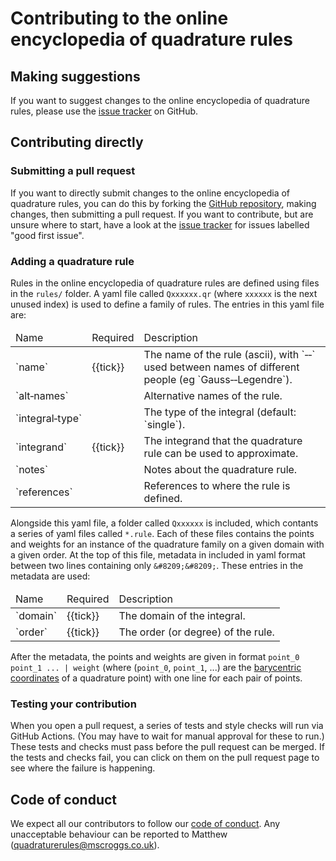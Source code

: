 # Contributing to the online encyclopedia of quadrature rules

## Making suggestions

If you want to suggest changes to the online encyclopedia of quadrature rules, please use the
[issue tracker](https://github.com/quadraturerules/quadraturerules/issues)
on GitHub.

## Contributing directly

### Submitting a pull request
If you want to directly submit changes to the online encyclopedia of quadrature rules, you can do this by forking the [GitHub repository](https://github.com/quadraturerules/quadraturerules),
making changes, then submitting a pull request.
If you want to contribute, but are unsure where to start, have a look at the
[issue tracker](https://github.com/quadraturerules/quadraturerules/labels/good%20first%20issue) for issues labelled "good first issue".

### Adding a quadrature rule
Rules in the online encyclopedia of quadrature rules are defined using files in the `rules/` folder.
A yaml file called `Qxxxxxx.qr` (where `xxxxxx` is the next unused index) is used to define a family of rules.
The entries in this yaml file are:

<table class='bordered align-left'>
<thead>
<tr><td>Name</td><td>Required</td><td>Description</td></tr>
</thead>
<tr><td>`name`</td><td>{{tick}}</td><td>The name of the rule (ascii), with `&#8209;&#8209;` used between names of different people (eg `Gauss&#8209;&#8209;Legendre`).</td></tr>
<tr><td>`alt&#8209;names`</td><td></td><td>Alternative names of the rule.</td></tr>
<tr><td>`integral&#8209;type`</td><td></td><td>The type of the integral (default: `single`).</td></tr>
<tr><td>`integrand`</td><td>{{tick}}</td><td>The integrand that the quadrature rule can be used to approximate.</td></tr>
<tr><td>`notes`</td><td></td><td>Notes about the quadrature rule.</td></tr>
<tr><td>`references`</td><td></td><td>References to where the rule is defined.</td></tr>
</table>

Alongside this yaml file, a folder called `Qxxxxxx` is included, which contants a series of yaml files called `*.rule`. Each of these files
contains the points and weights for an instance of the quadrature family on a given domain with a given order. At the top of this file, metadata
in included in yaml format between two lines containing only `&#8209;&#8209;`. These entries in the metadata are used:

<table class='bordered align-left'>
<thead>
<tr><td>Name</td><td>Required</td><td>Description</td></tr>
</thead>
<tr><td>`domain`</td><td>{{tick}}</td><td>The domain of the integral.</td></tr>
<tr><td>`order`</td><td>{{tick}}</td><td>The order (or degree) of the rule.</td></tr>
</table>

After the metadata, the points and weights are given in format `point_0 point_1 ... | weight`
(where (`point_0`, `point_1`, ...) are the [barycentric coordinates](website/pages/barycentric.md) of a quadrature point)
with one line for each pair of points.

### Testing your contribution
When you open a pull request, a series of tests and style checks will run via GitHub Actions.
(You may have to wait for manual approval for these to run.)
These tests and checks must pass before the pull request can be merged.
If the tests and checks fail, you can click on them on the pull request page to see where the failure is happening.

## Code of conduct
We expect all our contributors to follow our [code of conduct](CODE_OF_CONDUCT.md). Any unacceptable
behaviour can be reported to Matthew (quadraturerules@mscroggs.co.uk).
